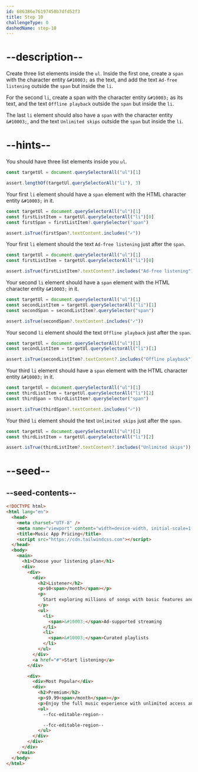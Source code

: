 ```yaml
---
id: 686386e76197458b7dfd52f3
title: Step 10
challengeType: 0
dashedName: step-10
---
```


# --description--

Create three list elements inside the `ul`. Inside the first one, create a `span` with the character entity `&#10003;` as the text, and add the text `Ad-free listening` outside the `span` but inside the `li`.

For the second `li`, create a span with the character entity `&#10003;` as its text, and the text `Offline playback` outside the `span` but inside the `li`.

The last `li` element should also have a `span` with the character entity `&#10003;`, and the text `Unlimited skips` outside the `span` but inside the `li`.

# --hints--

You should have three list elements inside you `ul`.

```js
const targetUl = document.querySelectorAll("ul")[1]

assert.lengthOf(targetUl.querySelectorAll("li"), 3)
```

Your first `li` element should have a `span` element with the HTML character entity `&#10003;` in it.

```js
const targetUl = document.querySelectorAll("ul")[1]
const firstListItem = targetUl.querySelectorAll("li")[0]
const firstSpan = firstListItem?.querySelector("span")

assert.isTrue(firstSpan?.textContent.includes("✓"))
```

Your first `li` element should the text `Ad-free listening` just after the `span`.

```js
const targetUl = document.querySelectorAll("ul")[1]
const firstListItem = targetUl.querySelectorAll("li")[0]

assert.isTrue(firstListItem?.textContent?.includes("Ad-free listening"))
```

Your second `li` element should have a `span` element with the HTML character entity `&#10003;` in it.

```js
const targetUl = document.querySelectorAll("ul")[1]
const secondListItem = targetUl.querySelectorAll("li")[1]
const secondSpan = secondListItem?.querySelector("span")

assert.isTrue(secondSpan?.textContent.includes("✓"))
```

Your second `li` element should the text `Offline playback` just after the `span`.

```js
const targetUl = document.querySelectorAll("ul")[1]
const secondListItem = targetUl.querySelectorAll("li")[1]

assert.isTrue(secondListItem?.textContent?.includes("Offline playback"))
```

Your third `li` element should have a `span` element with the HTML character entity `&#10003;` in it.

```js
const targetUl = document.querySelectorAll("ul")[1]
const thirdListItem = targetUl.querySelectorAll("li")[2]
const thirdSpan = thirdListItem?.querySelector("span")

assert.isTrue(thirdSpan?.textContent.includes("✓"))
```

Your third `li` element should the text `Unlimited skips` just after the `span`.

```js
const targetUl = document.querySelectorAll("ul")[1]
const thirdListItem = targetUl.querySelectorAll("li")[2]

assert.isTrue(thirdListItem?.textContent?.includes("Unlimited skips"))
```

# --seed--

## --seed-contents--

```html
<!DOCTYPE html>
<html lang="en">
  <head>
    <meta charset="UTF-8" />
    <meta name="viewport" content="width=device-width, initial-scale=1.0" />
    <title>Music App Pricing</title>
    <script src="https://cdn.tailwindcss.com"></script>
  </head>
  <body>
    <main>
      <h1>Choose your listening plan</h1>
      <div>
        <div>
          <div>
            <h2>Listener</h2>
            <p>$0<span>/month</span></p>
            <p>
              Start exploring millions of songs with basic features and ads.
            </p>
            <ul>
              <li>
                <span>&#10003;</span>Ad-supported streaming
              </li>
              <li>
                <span>&#10003;</span>Curated playlists
              </li>
            </ul>
          </div>
          <a href="#">Start listening</a>
        </div>

        <div>
          <div>Most Popular</div>
          <div>
            <h2>Premium</h2>
            <p>$9.99<span>/month</span></p>
            <p>Enjoy the full music experience with unlimited access and downloads.</p>
            <ul>
              --fcc-editable-region--

              --fcc-editable-region--
            </ul>
          </div>
        </div>
      </div>
    </main>
  </body>
</html>
```
